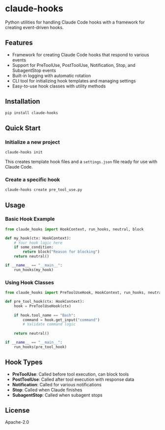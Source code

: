 # claude-hooks

Python utilities for handling Claude Code hooks with a framework for creating event-driven hooks.

## Features

- Framework for creating Claude Code hooks that respond to various events
- Support for PreToolUse, PostToolUse, Notification, Stop, and SubagentStop events
- Built-in logging with automatic rotation
- CLI tool for initializing hook templates and managing settings
- Easy-to-use hook classes with utility methods

## Installation

```bash
pip install claude-hooks
```

## Quick Start

### Initialize a new project

```bash
claude-hooks init
```

This creates template hook files and a `settings.json` file ready for use with Claude Code.

### Create a specific hook

```bash
claude-hooks create pre_tool_use.py
```

## Usage

### Basic Hook Example

```python
from claude_hooks import HookContext, run_hooks, neutral, block

def my_hook(ctx: HookContext):
    # Your hook logic here
    if some_condition:
        return block("Reason for blocking")
    return neutral()

if __name__ == "__main__":
    run_hooks(my_hook)
```

### Using Hook Classes

```python
from claude_hooks import PreToolUseHook, HookContext, run_hooks, neutral

def pre_tool_hook(ctx: HookContext):
    hook = PreToolUseHook(ctx)
    
    if hook.tool_name == "Bash":
        command = hook.get_input("command")
        # Validate command logic
    
    return neutral()

if __name__ == "__main__":
    run_hooks(pre_tool_hook)
```

## Hook Types

- **PreToolUse**: Called before tool execution, can block tools
- **PostToolUse**: Called after tool execution with response data  
- **Notification**: Called for various notifications
- **Stop**: Called when Claude finishes
- **SubagentStop**: Called when subagent stops

## License

Apache-2.0